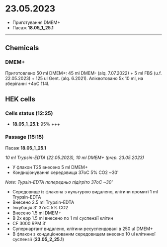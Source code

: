 23.05.2023
==========

- Приготування DMEM+
- Пасаж __18.05_1_25.1__

---

## Chemicals
### DMEM+
Приготовлено 50 ml DMEM+: 45 ml DMEM- (alq. 7.07.2022) + 5 ml FBS (u.f. 22.05.2023) + 125 ul Gent. (alq. 6.2021).
Аліквотовано 5x 10 ml, на зберіганні +4oC 114l.


## HEK cells
### Cells status (12:25)
- __18.05_1_25.1__: 95% +++


### Passage (15:15)
Пасаж __18.05_1_25.1__

_10 ml Trypsin-EDTA (22.05.2023), 10 ml DMEM+ (prep. 23.05.2023)_

- У флакон T25 внесено 5 ml DMEM+
- Кондиціонування середовища 37oC 5% CO2 ~30'

_Note: Typsin-EDTA попередньо підігріто 37oC ~30'_

- Середовище із флакона з культурою видалено, клітини промиті 1 ml Trypsin-EDTA
- Внесено 2.5 ml Trypsin-EDTA
- Інкубація 3' 37oC 5% CO2
- Внесено 1.5 ml DMEM+
- В 2x epp 1.5 ml внесено по 1 ml суспензії клітин
- CF 3000 RPM 3'
- Супернартант видалено, клітини ресуспендовані в 250 ul DMEM+
- В флакон з кондиціонованим середовищем внесено 10 ul клітинної суспензії (__23.05_2_25.1__) 